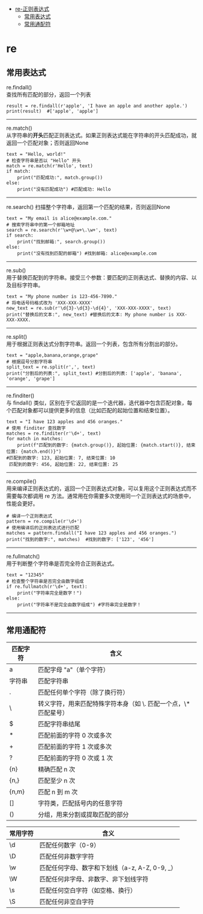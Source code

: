 - [re-正则表达式](#re)
   - [常用表达式](#常用表达式)
   - [常用通配符](#常用通配符)

# re
## 常用表达式
<span style='font-color:red;'>re.findall()</span>  
查找所有匹配的部分，返回一个列表  
```
result = re.findall(r'apple', 'I have an apple and another apple.')  
print(result)  #['apple', 'apple']
```
---
re.match()  
从字符串的**开头**匹配正则表达式。如果正则表达式能在字符串的开头匹配成功，就返回一个匹配对象；否则返回None  
```
text = "Hello, world!"
# 检查字符串是否以 "Hello" 开头
match = re.match(r'Hello', text)
if match:
    print("匹配成功:", match.group())
else:
    print("没有匹配成功") #匹配成功: Hello
```
---
re.search()
扫描整个字符串，返回第一个匹配的结果，否则返回None  
```
text = "My email is alice@example.com."
# 搜索字符串中的第一个邮箱地址
search = re.search(r'\w+@\w+\.\w+', text)
if search:
    print("找到邮箱:", search.group())
else:
    print("没有找到匹配的邮箱") #找到邮箱: alice@example.com
```
---
re.sub()   
用于替换匹配到的字符串。接受三个参数：要匹配的正则表达式、替换的内容、以及目标字符串。  
```
text = "My phone number is 123-456-7890."
# 将电话号码格式改为 'XXX-XXX-XXXX'
new_text = re.sub(r'\d{3}-\d{3}-\d{4}', 'XXX-XXX-XXXX', text)
print("替换后的文本:", new_text) #替换后的文本: My phone number is XXX-XXX-XXXX.
```
---
re.split()   
用于根据正则表达式分割字符串。返回一个列表，包含所有分割出的部分。  
```
text = "apple,banana,orange,grape"
# 根据逗号分割字符串
split_text = re.split(r',', text)
print("分割后的列表:", split_text) #分割后的列表: ['apple', 'banana', 'orange', 'grape']
```
---
re.finditer()  
与 findall() 类似，区别在于它返回的是一个迭代器，迭代器中包含匹配对象，每个匹配对象都可以提供更多的信息（比如匹配的起始位置和结束位置）。
```
text = "I have 123 apples and 456 oranges."
# 使用 finditer 查找数字
matches = re.finditer(r'\d+', text)
for match in matches:
    print(f"匹配到的数字: {match.group()}, 起始位置: {match.start()}, 结束位置: {match.end()}")
#匹配到的数字: 123, 起始位置: 7, 结束位置: 10
 匹配到的数字: 456, 起始位置: 22, 结束位置: 25
```
---
re.compile()   
用来编译正则表达式的，返回一个正则表达式对象，可以复用这个正则表达式而不需要每次都调用 re 方法。通常用在你需要多次使用同一个正则表达式的场景中，性能会更好。  
```
# 编译一个正则表达式
pattern = re.compile(r'\d+')
# 使用编译后的正则表达式进行匹配
matches = pattern.findall("I have 123 apples and 456 oranges.")
print("找到的数字:", matches)  #找到的数字: ['123', '456']
```
---
re.fullmatch()   
用于判断整个字符串是否完全符合正则表达式。  
```
text = "12345"
# 检查整个字符串是否完全由数字组成
if re.fullmatch(r'\d+', text):
    print("字符串完全是数字！")
else:
    print("字符串不是完全由数字组成") #字符串完全是数字！
```
---
## 常用通配符
|匹配字符|含义|
|---|---|
|a|匹配字母 "a"（单个字符）|
|字符串|匹配字符串|
|.|匹配任何单个字符（除了换行符）|
|\\ |转义字符，用来匹配特殊字符本身（如 \\. 匹配一个点，\\* 匹配星号）|
|$|匹配字符串结尾|
|*|	匹配前面的字符 0 次或多次|
|+|匹配前面的字符 1 次或多次|
|?|匹配前面的字符 0 次或 1 次|
|{n}|精确匹配 n 次|
|{n,}|匹配至少 n 次|
|{n,m}|匹配 n 到 m 次|
|[]|字符类，匹配括号内的任意字符|
|()|分组，用来分割或提取匹配的部分|
  
|常用字符|含义|
|---|---|
|\\d	|匹配任何数字（0-9）|
|\\D	|匹配任何非数字字符|
|\\w	|匹配任何字母、数字和下划线（a-z, A-Z, 0-9, _）|
|\\W	|匹配任何非字母、非数字、非下划线字符|
|\\s	|匹配任何空白字符（如空格、换行）|
|\\S	|匹配任何非空白字符|




